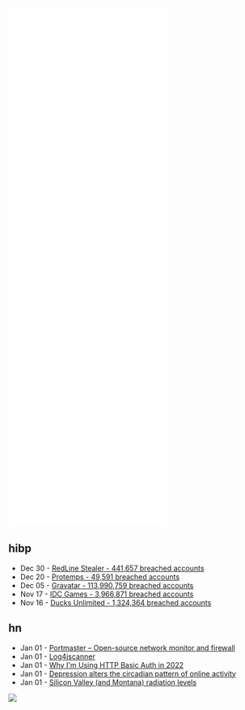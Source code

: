 ![Metrics](https://raw.githubusercontent.com/phixion/phixion/master/metrics.svg)

## hibp

<!--
for https://github.com/phixion/phixion/blob/main/.github/workflows/feeds.yml
-->
<!--START_SECTION:haveibeenpwnd-->
- Dec 30 - [RedLine Stealer - 441,657 breached accounts](https://haveibeenpwned.com/PwnedWebsites#RedLineStealer)
- Dec 20 - [Protemps - 49,591 breached accounts](https://haveibeenpwned.com/PwnedWebsites#Protemps)
- Dec 05 - [Gravatar - 113,990,759 breached accounts](https://haveibeenpwned.com/PwnedWebsites#Gravatar)
- Nov 17 - [IDC Games - 3,966,871 breached accounts](https://haveibeenpwned.com/PwnedWebsites#IDCGames)
- Nov 16 - [Ducks Unlimited - 1,324,364 breached accounts](https://haveibeenpwned.com/PwnedWebsites#DucksUnlimited)
<!--END_SECTION:haveibeenpwnd-->

## hn

<!--
for https://github.com/phixion/phixion/blob/main/.github/workflows/feeds.yml
-->
<!--START_SECTION:hn-->
- Jan 01 - [Portmaster – Open-source network monitor and firewall](https://safing.io/portmaster/)
- Jan 01 - [Log4jscanner](https://github.com/google/log4jscanner)
- Jan 01 - [Why I'm Using HTTP Basic Auth in 2022](https://joeldare.com/why-im-using-http-basic-auth-in-2022.html)
- Jan 01 - [Depression alters the circadian pattern of online activity](https://www.nature.com/articles/s41598-020-74314-3)
- Jan 01 - [Silicon Valley (and Montana) radiation levels](https://lcamtuf.coredump.cx/naer/)
<!--END_SECTION:hn-->

<!--
for https://yhype.me
-->
![](https://hit.yhype.me/github/profile?user_id=13013670)
